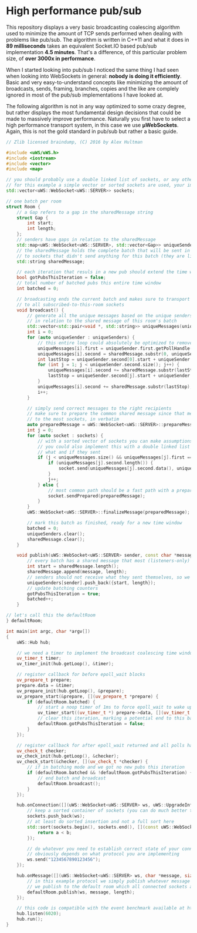 # High performance pub/sub
This repository displays a very basic broadcasting coalescing algorithm used to minimize the amount of TCP sends performed when dealing with problems like pub/sub. The algorithm is written in C++11 and what it does in **89 milliseconds** takes an equivalent Socket.IO based pub/sub implementation **4.5 minutes**. That's a difference, of this particular problem size, of **over 3000x in performance**.

When I started looking into pub/sub I noticed the same thing I had seen when looking into WebSockets in general: **nobody is doing it efficiently**. Basic and very easy-to-understand concepts like minimizing the amount of broadcasts, sends, framing, branches, copies and the like are complely ignored in most of the pub/sub implementations I have looked at.

The following algorithm is not in any way optimized to some crazy degree, but rather displays the most fundamental design decisions that could be made to massively improve performance. Naturally you first have to select a high performance transport system, in this case we use **µWebSockets**. Again, this is not the gold standard in pub/sub but rather a basic guide.

```c++
// Zlib licensed braindump, (C) 2016 by Alex Hultman

#include <uWS/uWS.h>
#include <iostream>
#include <vector>
#include <map>

// you should probably use a double linked list of sockets, or any other container indead
// for this example a simple vector or sorted sockets are used, your implementation can vary
std::vector<uWS::WebSocket<uWS::SERVER>> sockets;

// one batch per room
struct Room {
    // a Gap refers to a gap in the sharedMessage string
    struct Gap {
        int start;
        int length;
    };
    // senders have gaps in relation to the sharedMessage
    std::map<uWS::WebSocket<uWS::SERVER>, std::vector<Gap>> uniqueSenders;
    // the sharedMessage holds the complete batch that will be sent in verbatim
    // to sockets that didn't send anything for this batch (they are listeners-only)
    std::string sharedMessage;

    // each iteration that resuls in a new pub should extend the time window of the batching
    bool gotPubsThisIteration = false;
    // total number of batched pubs this entire time window
    int batched = 0;

    // broadcasting ends the current batch and makes sure to transport the enqueued publications
    // to all subscribed-to-this-room sockets
    void broadcast() {
        // generate all the unique messages based on the unique senders and their gaps
        // in relation to the shared message of this room's batch
        std::vector<std::pair<void *, std::string>> uniqueMessages(uniqueSenders.size());
        int i = 0;
        for (auto uniqueSender : uniqueSenders) {
            // this entire loop could absolutely be optimized to remove redundant copies and appends
            uniqueMessages[i].first = uniqueSender.first.getPollHandle();
            uniqueMessages[i].second = sharedMessage.substr(0, uniqueSender.second[0].start);
            int lastStop = uniqueSender.second[0].start + uniqueSender.second[0].length;
            for (int j = 1; j < uniqueSender.second.size(); j++) {
                uniqueMessages[i].second += sharedMessage.substr(lastStop, uniqueSender.second[j].start - lastStop);
                lastStop = uniqueSender.second[j].start + uniqueSender.second[j].length;
            }
            uniqueMessages[i].second += sharedMessage.substr(lastStop);
            i++;
        }

        // simply send correct messages to the right recipients
        // make sure to prepare the common shared message since that message will be sent
        // to the most sockets, in verbatim
        auto preparedMessage = uWS::WebSocket<uWS::SERVER>::prepareMessage((char *) sharedMessage.data(), sharedMessage.length(), uWS::OpCode::TEXT, false);
        int j = 0;
        for (auto socket : sockets) {
            // with a sorted vector of sockets you can make assumptions to your search algorithm
            // you could also implement this with a double linked list where you rearrange sockets based on
            // what and if they sent
            if (j < uniqueMessages.size() && uniqueMessages[j].first == socket.getPollHandle()) {
                if (uniqueMessages[j].second.length()) {
                    socket.send(uniqueMessages[j].second.data(), uniqueMessages[j].second.length(), uWS::OpCode::TEXT);
                }
                j++;
            } else {
                // most common path should be a fast path with a prepared message
                socket.sendPrepared(preparedMessage);
            }
        }
        uWS::WebSocket<uWS::SERVER>::finalizeMessage(preparedMessage);

        // mark this batch as finished, ready for a new time window
        batched = 0;
        uniqueSenders.clear();
        sharedMessage.clear();
    }

    void publish(uWS::WebSocket<uWS::SERVER> sender, const char *message, size_t length) {
        // every batch has a shared message that most (listeners-only) will receive
        int start = sharedMessage.length();
        sharedMessage.append(message, length);
        // senders should not receive what they sent themselves, so we add a gap to this sender
        uniqueSenders[sender].push_back({start, length});
        // update batching counters
        gotPubsThisIteration = true;
        batched++;
    }

// let's call this the defaultRoom
} defaultRoom;

int main(int argc, char *argv[])
{
    uWS::Hub hub;

    // we need a timer to implement the broadcast coalescing time window
    uv_timer_t timer;
    uv_timer_init(hub.getLoop(), &timer);

    // register callback for before epoll_wait blocks
    uv_prepare_t prepare;
    prepare.data = &timer;
    uv_prepare_init(hub.getLoop(), &prepare);
    uv_prepare_start(&prepare, [](uv_prepare_t *prepare) {
        if (defaultRoom.batched) {
            // start a noop timer of 1ms to force epoll_wait to wake up in a while
            uv_timer_start((uv_timer_t *) prepare->data, [](uv_timer_t *t) {}, 1, 0);
            // clear this iteration, marking a potential end to this batch
            defaultRoom.gotPubsThisIteration = false;
        }
    });

    // register callback for after epoll_wait returned and all polls have been handled
    uv_check_t checker;
    uv_check_init(hub.getLoop(), &checker);
    uv_check_start(&checker, [](uv_check_t *checker) {
        // if in batching mode and we got no new pubs this iteration
        if (defaultRoom.batched && !defaultRoom.gotPubsThisIteration) {
            // end batch and broadcast
            defaultRoom.broadcast();
        }
    });

    hub.onConnection([](uWS::WebSocket<uWS::SERVER> ws, uWS::UpgradeInfo ui) {
        // keep a sorted container of sockets (you can do much better than this!)
        sockets.push_back(ws);
        // at least do sorted insertion and not a full sort here
		std::sort(sockets.begin(), sockets.end(), [](const uWS::WebSocket<uWS::SERVER> &a, const uWS::WebSocket<uWS::SERVER> &b) {
		    return a < b;
		});

        // do whatever you need to establish correct state of your connection
        // obviously depends on what protocol you are implementing
        ws.send("1234567890123456");
    });

    hub.onMessage([](uWS::WebSocket<uWS::SERVER> ws, char *message, size_t length, uWS::OpCode cpCode) {
        // in this example protocol we simply publish whatever message we get sent to us
        // we publish to the default room which all connected sockets are subscribed to
        defaultRoom.publish(ws, message, length);
    });

    // this code is compatible with the event benchmark available at https://github.com/deepstreamIO/deepstream.io-benchmarks
    hub.listen(6020);
    hub.run();
}
```

